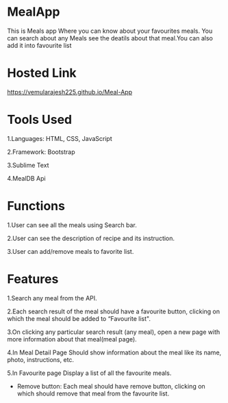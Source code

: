 # MealApp
This is Meals app Where you can know about your favourites meals. You can search about any Meals see the deatils about that meal.You can also add it into favourite list

# Hosted Link
https://vemularajesh225.github.io/Meal-App

# Tools Used
1.Languages: HTML, CSS, JavaScript

2.Framework: Bootstrap

3.Sublime Text

4.MealDB Api

# Functions
1.User can see all the meals using Search bar.

2.User can see the description of recipe and its instruction.

3.User can add/remove meals to favorite list.

# Features
1.Search any meal from the API.

2.Each search result of the meal should have a favourite button, clicking on which the meal should be added to “Favourite list".

3.On clicking any particular search result (any meal), open a new page with more information about that meal(meal page).

4.In Meal Detail Page Should show information about the meal like its name, photo, instructions, etc.

5.In Favourite page Display a list of all the favourite meals.

* Remove button: Each meal should have remove button, clicking on which should remove that meal from the favourite list.
